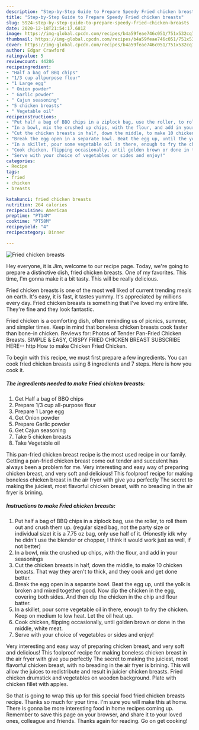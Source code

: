 ```yaml
---
description: "Step-by-Step Guide to Prepare Speedy Fried chicken breasts"
title: "Step-by-Step Guide to Prepare Speedy Fried chicken breasts"
slug: 5924-step-by-step-guide-to-prepare-speedy-fried-chicken-breasts
date: 2020-12-18T21:54:17.681Z
image: https://img-global.cpcdn.com/recipes/b4a59feae746c051/751x532cq70/fried-chicken-breasts-recipe-main-photo.jpg
thumbnail: https://img-global.cpcdn.com/recipes/b4a59feae746c051/751x532cq70/fried-chicken-breasts-recipe-main-photo.jpg
cover: https://img-global.cpcdn.com/recipes/b4a59feae746c051/751x532cq70/fried-chicken-breasts-recipe-main-photo.jpg
author: Edgar Crawford
ratingvalue: 5
reviewcount: 44286
recipeingredient:
- "Half a bag of BBQ chips"
- "1/3 cup allpurpose flour"
- "1 Large egg"
- " Onion powder"
- " Garlic powder"
- " Cajun seasoning"
- "5 chicken breasts"
- " Vegetable oil"
recipeinstructions:
- "Put half a bag of BBQ chips in a ziplock bag, use the roller, to roll them out and crush them up. (regular sized bag, not the party size or individual size) it is a 7.75 oz bag, only use half of it. (Honestly idk why he didn&#39;t use the blender or chopper, I think it would work just as well, if not better)"
- "In a bowl, mix the crushed up chips, with the flour, and add in your seasonings"
- "Cut the chicken breasts in half, down the middle, to make 10 chicken breasts. That way they aren&#39;t to thick, and they cook and get done better."
- "Break the egg open in a separate bowl. Beat the egg up, until the yolk is broken and mixed together good. Now dip the chicken in the egg, covering both sides. And then dip the chicken in the chip and flour batter."
- "In a skillet, pour some vegetable oil in there, enough to fry the chicken. Keep on medium to low heat. Let the oil heat up."
- "Cook chicken, flipping occasionally, until golden brown or done in the middle, white meat."
- "Serve with your choice of vegetables or sides and enjoy!"
categories:
- Recipe
tags:
- fried
- chicken
- breasts

katakunci: fried chicken breasts 
nutrition: 264 calories
recipecuisine: American
preptime: "PT14M"
cooktime: "PT58M"
recipeyield: "4"
recipecategory: Dinner

---
```



![Fried chicken breasts](https://img-global.cpcdn.com/recipes/b4a59feae746c051/751x532cq70/fried-chicken-breasts-recipe-main-photo.jpg)

Hey everyone, it is Jim, welcome to our recipe page. Today, we're going to prepare a distinctive dish, fried chicken breasts. One of my favorites. This time, I'm gonna make it a bit tasty. This will be really delicious.

Fried chicken breasts is one of the most well liked of current trending meals on earth. It's easy, it is fast, it tastes yummy. It's appreciated by millions every day. Fried chicken breasts is something that I've loved my entire life. They're fine and they look fantastic.

Fried chicken is a comforting dish, often reminding us of picnics, summer, and simpler times. Keep in mind that boneless chicken breasts cook faster than bone-in chicken. Reviews for: Photos of Tender Pan-Fried Chicken Breasts. SIMPLE &amp; EASY, CRISPY FRIED CHICKEN BREAST SUBSCRIBE HERE-- http How to make Chicken Fried Chicken.


To begin with this recipe, we must first prepare a few ingredients. You can cook fried chicken breasts using 8 ingredients and 7 steps. Here is how you cook it.

<!--inarticleads1-->

##### The ingredients needed to make Fried chicken breasts:

1. Get Half a bag of BBQ chips
1. Prepare 1/3 cup all-purpose flour
1. Prepare 1 Large egg
1. Get  Onion powder
1. Prepare  Garlic powder
1. Get  Cajun seasoning
1. Take 5 chicken breasts
1. Take  Vegetable oil


This pan-fried chicken breast recipe is the most used recipe in our family. Getting a pan-fried chicken breast come out tender and succulent has always been a problem for me. Very interesting and easy way of preparing chicken breast, and very soft and delicious! This foolproof recipe for making boneless chicken breast in the air fryer with give you perfectly The secret to making the juiciest, most flavorful chicken breast, with no breading in the air fryer is brining. 

<!--inarticleads2-->

##### Instructions to make Fried chicken breasts:

1. Put half a bag of BBQ chips in a ziplock bag, use the roller, to roll them out and crush them up. (regular sized bag, not the party size or individual size) it is a 7.75 oz bag, only use half of it. (Honestly idk why he didn&#39;t use the blender or chopper, I think it would work just as well, if not better)
1. In a bowl, mix the crushed up chips, with the flour, and add in your seasonings
1. Cut the chicken breasts in half, down the middle, to make 10 chicken breasts. That way they aren&#39;t to thick, and they cook and get done better.
1. Break the egg open in a separate bowl. Beat the egg up, until the yolk is broken and mixed together good. Now dip the chicken in the egg, covering both sides. And then dip the chicken in the chip and flour batter.
1. In a skillet, pour some vegetable oil in there, enough to fry the chicken. Keep on medium to low heat. Let the oil heat up.
1. Cook chicken, flipping occasionally, until golden brown or done in the middle, white meat.
1. Serve with your choice of vegetables or sides and enjoy!


Very interesting and easy way of preparing chicken breast, and very soft and delicious! This foolproof recipe for making boneless chicken breast in the air fryer with give you perfectly The secret to making the juiciest, most flavorful chicken breast, with no breading in the air fryer is brining. This will allow the juices to redistribute and result in juicier chicken breasts. Fried chicken drumstick and vegetables on wooden background. Plate with chicken fillet with apples. 

So that is going to wrap this up for this special food fried chicken breasts recipe. Thanks so much for your time. I'm sure you will make this at home. There is gonna be more interesting food in home recipes coming up. Remember to save this page on your browser, and share it to your loved ones, colleague and friends. Thanks again for reading. Go on get cooking!
